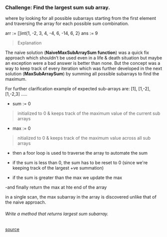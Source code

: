 ### Challenge: Find the largest sum sub array.

where by looking for all possible subarrays starting from the first element and traversing the array for each possible sum combination.

arr := []int{1, -2, 3, 4, -4, 6, -14, 6, 2}
ans := 9

> Explanation

The naive solution (**NaiveMaxSubArraySum function**) was a quick fix approach which shouldn’t be used even in a life & death situation but maybe an
exception were a bad answer is better than none. But the concept was a way to keep track of every iteration which was further developed in the next solution (**MaxSubArraySum**) by summing all possible subarrays to find the maximum.

For further clarification
example of expected sub-arrays are:
[1], [1,-2], [1,-2,3] ..... 

- sum := 0
>  initialized to 0 & keeps track of the maximum value of the current sub arrays

- max := 0
> nitialized to 0 & keeps track of  the maximum value across all sub arrays 

- then a foor loop is used to traverse the array to automate the sum

- if the sum is less than 0, the sum has to be reset to 0 (since we're keeping track of the largest +ve summation)

- if the sum is greater than the max we update the max

-and finally return the max at hte end of the array

in a single scan, the max subarray in the array is discovered unlike that of the naive approach.

###### Write a method that returns largest sum subarray.

 [source](https://www.educative.io/courses/data-structures-and-algorithms-go/3Ylv3mNNkrr)
